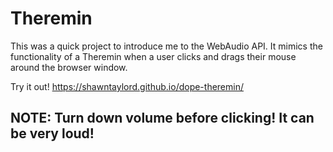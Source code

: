 Theremin
==========
This was a quick project to introduce me to the WebAudio API. It mimics the functionality of a Theremin when a user clicks and drags their mouse around the browser window.

Try it out! https://shawntaylord.github.io/dope-theremin/

__NOTE__: Turn down volume before clicking! It can be very loud!
---------------
